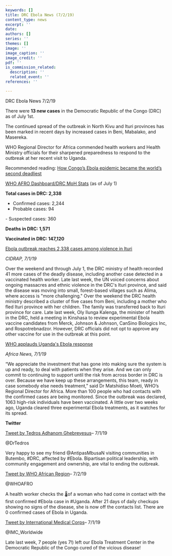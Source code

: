 ```yaml
---
keywords: []
title: DRC Ebola News (7/2/19)
content_type: news
excerpt: ''
date: 
authors: []
series: ''
themes: []
image: ''
image_caption: ''
image_credit: ''
pdf: ''
is_commission_related:
  description: ''
  related_event: ''
references: ''

---
```

DRC Ebola News 7/2/19

There were **13 new cases** in the Democratic Republic of the Congo (DRC) as of July 1st.

The continued spread of the outbreak in North Kivu and Ituri provinces has been marked in recent days by increased cases in Beni, Mabalako, and Masereka.

WHO Regional Director for Africa commended health workers and Health Ministry officials for their sharpened preparedness to respond to the outbreak at her recent visit to Uganda.

Recommended reading: [How Congo’s Ebola epidemic became the world’s second deadliest](https://www.thenewhumanitarian.org/news/2019/07/02/Ebola-outbreak-congo-epidemic-attacks-community)

[WHO AFRO Dashboard/DRC MoH Stats](http://translate.google.com/translate?hl=auto&langpair=auto|en&u=https%3A%2F%2Fus13.campaign-archive.com%2F%3Fu%3D89e5755d2cca4840b1af93176%26id%3Dddc3bfc46f%26e%3D34c0620338) (as of July 1)

**Total cases in DRC: 2,338**  
 - Confirmed cases: 2,244  
 - Probable cases: 94

\- Suspected cases: 360

**Deaths in DRC: 1,571**

**Vaccinated in DRC: 147,120**

[Ebola outbreak reaches 2,338 cases among violence in Ituri](http://www.cidrap.umn.edu/news-perspective/2019/07/ebola-outbreak-reaches-2338-cases-among-violence-ituri)

_CIDRAP, 7/1/19_

Over the weekend and through July 1, the DRC ministry of health recorded 41 more cases of the deadly disease, including another case detected in a vaccinated health worker. Late last week, the UN voiced concerns about ongoing massacres and ethnic violence in the DRC's Ituri province, and said the disease was moving into small, forest-based villages such as Alima, where access is "more challenging." Over the weekend the DRC health ministry described a cluster of five cases from Beni, including a mother who fled Ituri province with her children. The family was transferred back to Ituri province for care. Late last week, Oly Ilunga Kalenga, the minister of health in the DRC, held a meeting in Kinshasa to review experimental Ebola vaccine candidates from Merck, Johnson & Johnson, CanSino Biologics Inc, and Rospotrebnadzor. However, DRC officials did not opt to approve any other vaccine for use in the outbreak at this point.

[WHO applauds Uganda's Ebola response](https://www.africanews.com/2019/07/01/who-applauds-uganda-s-ebola-response/)

_Africa News, 7/1/19_

“We appreciate the investment that has gone into making sure the system is up and ready, to deal with patients when they arise. And we can only commit to continuing to support until the risk from across border in DRC is over. Because we have keep up these arrangements, this team, ready in case somebody else needs treatment,” said Dr Matshidiso Moeti, WHO’s Regional Director for Africa. More than 100 people who had contacts with the confirmed cases are being monitored. Since the outbreak was declared, 1063 high-risk individuals have been vaccinated. A little over two weeks ago, Uganda cleared three experimental Ebola treatments, as it watches for its spread.

**Twitter**

[Tweet by Tedros Adhanom Ghebreyesus](https://twitter.com/DrTedros/status/1145774594755837952?ref_src=twsrc%5Egoogle%7Ctwcamp%5Enews%7Ctwgr%5Etweet)– 7/1/19

@DrTedros

Very happy to see my friend @AntipasMbusaN visiting communities in Butembo, #DRC, affected by #Ebola. Bipartisan political leadership, with community engagement and ownership, are vital to ending the outbreak.

[Tweet by WHO African Region](https://twitter.com/WHOAFRO/status/1146017385704493057)– 7/2/19

@WHOAFRO

A health worker checks the 🌡️of a woman who had come in contact with the first confirmed #Ebola case in #Uganda. After 21 days of daily checkups showing no signs of the disease, she is now off the contacts list. There are 0 confirmed cases of Ebola in Uganda.

[Tweet by International Medical Corps](https://twitter.com/IMC_Worldwide/status/1145741925946994688)– 7/1/19

@IMC_Worldwide

Late last week, 7 people (yes 7!) left our Ebola Treatment Center in the Democratic Republic of the Congo cured of the vicious disease!